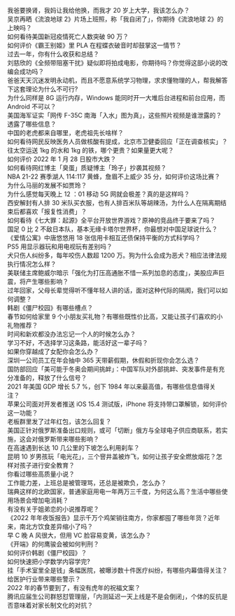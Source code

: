 我爸要换肾，我妈让我给他换，而我才 20 岁上大学，我该怎么办？  
吴京再晒《流浪地球 2》片场上班照，称「我自闭了」，你期待《流浪地球 2》的上映吗？  
如何看待美国新冠疫情死亡人数突破 90 万？  
如何评价《霸王别姬》里 PLA 在程蝶衣破音时却鼓掌这一情节？  
过去一年，你有什么收获和总结？  
刘慈欣的《全频带阻塞干扰》疑似即将拍成电影，你期待吗？你觉得这部小说的改编会成功吗？  
爸爸天天沉迷发明永动机，而且不愿意系统学习物理，求求懂物理的人，帮我解答下这套理论为什么不可行?  
为什么同样是 8G 运行内存，Windows 能同时开一大堆后台进程和前台应用，而 Android 不可以？  
美国海军证实「网传 F-35C 南海「入水」图为真」，这些照片视频是谁泄露的？透露了哪些信息？  
中国的老虎都来自哪里，老虎祖先长啥样？  
如何看待网民反映医务人员做核酸有提成，北京市卫健委回应「正在调查核实」？  
往太空运送 1kg 的水和 1kg 的铁，哪个更贵？如果量更大呢？  
如何评价 2022 年 1 月 28 日股市大跌？  
如何看待网红博主「臭蛋」质疑博主「玲子」抄袭其视频？  
NBA 21-22 赛季湖人 114:117 黄蜂，詹眉不上威少 35 分，如何评价这场比赛？  
为什么马丽的发展不如贾玲？  
为什么感觉每天晚上 12 ：01 移动 5G 网就会极差？真的是这样吗？  
西安解封有人排 30 米队买衣服，也有人排百米队等胡辣汤，为什么人在隔离期结束后都喜欢「报复性消费」？  
如何看待《七大罪：起源》全平台开放世界游戏？原神的竞品终于要来了吗？  
国足 0 比 2 不敌日本队，基本无缘卡塔尔世界杯，你最想对中国足球说什么？  
《爱情公寓》中唐悠悠用 18 张信用卡相互还债保持平衡的方式科学吗？  
PS5 用显示器玩和用电视玩有差别吗？  
犬只伤人纠纷多，每年咬伤人数超 1200 万。狗为什么会成为恶犬？相应法律法规执行情况怎么样？  
美联储主席鲍威尔暗示「强化为打压高通胀不惜一系列加息的态度」，美股应声巨震，将产生哪些影响？  
过年回家，父母长辈觉得听不懂年轻人讲的话，面对这种代际的隔阂，我们可以如何调整？  
韩剧《僵尸校园》有哪些槽点？  
春节如何给家里 9 个小朋友买礼物？有哪些既性价比高，又能让孩子们喜欢的小礼物推荐？  
时间和新欢都没办法忘记一个人的时候怎么办？  
学习不好，不选择学习这条路，能活好这一辈子吗？  
如果你穿越成了女配你会怎么办？  
深圳一公司员工在年会抽中 365 天带薪假期，休假和折现你会怎么选？  
国防部回应「美可能于冬奥会期间挑衅」：中国军队对外部挑衅、突发事件是有充分准备的，释放了什么信号？  
2021 年美国 GDP 增长 5.7 %，创下 1984 年以来最高值，有哪些信息值得关注？  
苹果公司面对开发者推送 iOS 15.4 测试版，iPhone 将支持带口罩解锁，如何评价这一功能？  
老板群里发了过年红包，该怎么回复？  
美国正针对俄罗斯准备出口规则，或可「切断」俄方与全球电子供应商联系，若实施，这会对俄罗斯带来哪些影响？  
在高速遇到长达 10 几公里的下坡怎么利用刹车？  
昆明 10 岁男孩玩「电光花」，三个窨井盖被炸飞，如何让孩子安全燃放烟花？怎样对孩子进行安全教育？  
你看过哪些高质量小说？  
工作能力差，上班总是被管理骂，还总是被欺负，怎么办？  
瑞典这样的北欧国家，普通家庭用电一年两万三千度，为何这么高？生活中哪些使用场景会增加电消耗？  
有没有关于姐弟恋的小说推荐呢？  
《2022 年年夜饭报告》显示千万个鸡架销往南方，你家都囤了哪些年货？近年来，南北方饮食差异缩小了吗？  
早 C 晚 A 风很大，但用 VC 脸容易变黄，该怎么办？  
《开端》的何鹰骏会被如何判刑？  
如何评价韩剧《僵尸校园》？  
如何快速把小学数学内容学完?  
挂「手术室里全是钱」条幅医院，被曝涉数十件医疗纠纷，有哪些内幕值得关注？给医护行业带来哪些警示？  
2022 年的春节要到了，有没有虎年的祝福文案？  
腾讯应届生公司群怒怼管理层，「内测延迟一天上线是不是会倒闭」，个体的反抗是否意味着对家长制文化的对抗？  
